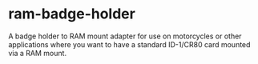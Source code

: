 # ram-badge-holder
A badge holder to RAM mount adapter for use on motorcycles or other applications where you want to have a standard ID-1/CR80 card mounted via a RAM mount.
